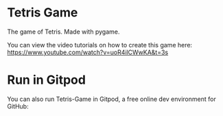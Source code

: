 # Tetris Game
The game of Tetris. Made with pygame.

You can view the video tutorials on how to create this game here: https://www.youtube.com/watch?v=uoR4ilCWwKA&t=3s

# Run in Gitpod

You can also run Tetris-Game in Gitpod, a free online dev environment for GitHub:


